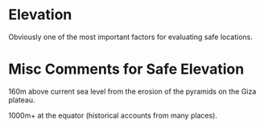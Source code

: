 # Elevation

Obviously one of the most important factors for evaluating safe locations.

# Misc Comments for Safe Elevation

160m above current sea level from the erosion of the pyramids on the Giza plateau.

1000m+ at the equator (historical accounts from many places).